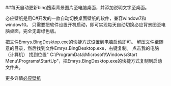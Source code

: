 ##每天自动更新bing搜索背景图片至电脑桌面，并添加说明文字至桌面。 

必应壁纸是用C#开发的一款自动切换桌面壁纸的软件，兼容window7和window10。
只需要把软件设置开机启动，即可实现每天自动切换必应背景图至电脑桌面，完全无毒绿色版。


把文件Emrys.BingDesktop.exe的快捷方式设置到电脑启动即可。
解压文件至随意的目录，然后找到文件Emrys.BingDesktop.exe，右键复制。
点击我的电脑（计算机） 找到位置" C:\ProgramData\Microsoft\Windows\Start Menu\Programs\StartUp"，把Emrys.BingDesktop.exe的快捷方式复制到启动文件夹。

更多详情[必应壁纸](http://www.lining.name/bingdesktop)